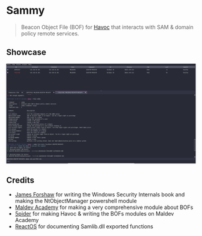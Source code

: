 # Sammy

> Beacon Object File (BOF) for [Havoc](https://github.com/HavocFramework/Havoc) that interacts with SAM & domain policy remote services.

## Showcase

![Demo](./images/Showcase.png)

## Credits

- [James Forshaw](https://twitter.com/tiraniddo) for writing the Windows Security Internals book and making the NtObjectManager powershell module
- [Maldev Academy](https://maldevacademy.com) for making a very comprehensive module about BOFs
- [5pider](https://twitter.com/C5pider) for making Havoc & writing the BOFs modules on Maldev Academy
- [ReactOS](https://reactos.org/) for documenting Samlib.dll exported functions
